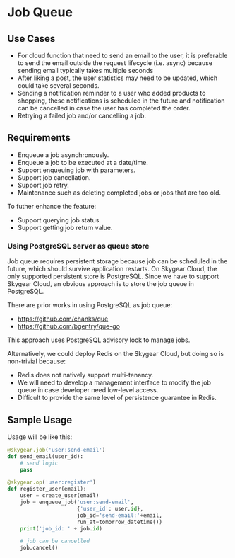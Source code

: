 # Job Queue

## Use Cases

* For cloud function that need to send an email to the user, it is preferable
  to send the email outside the request lifecycle (i.e. async) because sending
  email typically takes multiple seconds
* After liking a post, the user statistics may need to be updated, which could
  take several seconds.
* Sending a notification reminder to a user who added products to shopping,
  these notifications is scheduled in the future and notification can be
  cancelled in case the user has completed the order.
* Retrying a failed job and/or cancelling a job.

## Requirements

* Enqueue a job asynchronously.
* Enqueue a job to be executed at a date/time.
* Support enqueuing job with parameters.
* Support job cancellation.
* Support job retry.
* Maintenance such as deleting completed jobs or jobs that are too old.

To futher enhance the feature:

* Support querying job status.
* Support getting job return value.

### Using PostgreSQL server as queue store

Job queue requires persistent storage because job can be scheduled in the
future, which should survive application restarts. On Skygear Cloud, the only
supported persistent store is PostgreSQL. Since we have to support Skygear
Cloud, an obvious approach is to store the job queue in PostgreSQL.

There are prior works in using PostgreSQL as job queue:

* https://github.com/chanks/que
* https://github.com/bgentry/que-go

This approach uses PostgreSQL advisory lock to manage jobs.

Alternatively, we could deploy Redis on the Skygear Cloud, but doing so is
non-trivial because:

* Redis does not natively support multi-tenancy.
* We will need to develop a management interface to modify the job queue in case
  developer need low-level access.
* Difficult to provide the same level of persistence guarantee in Redis.

## Sample Usage

Usage will be like this:

```python
@skygear.job('user:send-email')
def send_email(user_id):
    # send logic
    pass

@skygear.op('user:register')
def register_user(email):
    user = create_user(email)
    job = enqueue_job('user:send-email',
                      {'user_id': user.id},
                      job_id='send-email:'+email,
                      run_at=tomorrow_datetime())
    print('job_id: ' + job.id)

    # job can be cancelled
    job.cancel()

```
